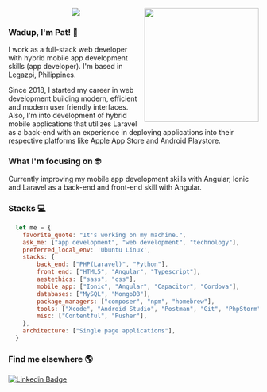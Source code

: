
<p align ="center">
<img src="https://github-readme-stats.vercel.app/api?username=heyypatrick&show_icons=true&title_color=00ffff&text_color=33ff33&bg_color=333333&icon_color=ffff4d")
</p>
<img align='right' src="https://media.giphy.com/media/M9gbBd9nbDrOTu1Mqx/giphy.gif" width="230">


### Wadup, I'm Pat! :wave:

I work as a full-stack web developer with hybrid mobile app development skills (app developer). I'm based in Legazpi, Philippines.

Since 2018, I started my career in web development building modern, efficient and modern user friendly interfaces. Also, I'm into development of hybrid mobile applications that utilizes Laravel as a back-end with an experience in deploying applications into their respective platforms like Apple App Store and Android Playstore.

### What I'm focusing on :nerd_face:

Currently improving my mobile app development skills with Angular, Ionic and Laravel as a back-end and front-end skill with Angular.<br />

### Stacks :computer:
```javascript
  let me = {
    favorite_quote: "It's working on my machine.",
    ask_me: ["app development", "web development", "technology"],
    preferred_local_env: 'Ubuntu Linux',
    stacks: {
        back_end: ["PHP(Laravel)", "Python"],
        front_end: ["HTML5", "Angular", "Typescript"],
        aestethics: ["sass", "css"],
        mobile_app: ["Ionic", "Angular", "Capacitor", "Cordova"],
        databases: ["MySQL", "MongoDB"],
        package_managers: ["composer", "npm", "homebrew"],
        tools: ["Xcode", "Android Studio", "Postman", "Git", "PhpStorm"],
        misc: ["Contentful", "Pusher"],
    },
    architecture: ["Single page applications"],
  }
```

### Find me elsewhere 🌎

[![Linkedin Badge](https://img.shields.io/badge/-LinkedIn-blue?style=flat-square&logo=Linkedin&logoColor=white&link=https://www.linkedin.com/in/patrickmataba//)](https://www.linkedin.com/in/patrickmataba/)
